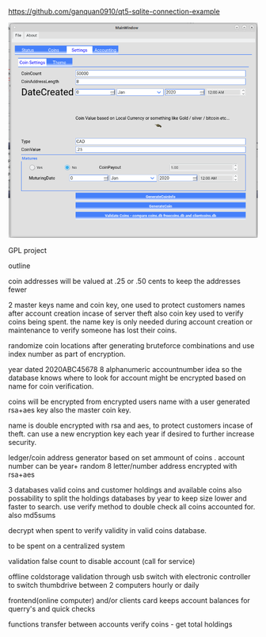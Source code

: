 https://github.com/ganquan0910/qt5-sqlite-connection-example

![qtCoin 0.1](screenshot.png)

GPL project

outline

coin addresses will be valued at .25 or .50 cents to keep the addresses fewer

2 master keys name and coin key, one used to protect customers names after account creation incase of server theft also coin key used to verify coins being spent. the name key is only needed during account creation or maintenance to verify someone has lost their coins.

randomize coin locations after generating bruteforce combinations and use index number as part of encryption.

year dated 2020ABC45678 8 alphanumeric accountnumber idea so the database knows where to look for account might be encrypted based on name for coin verification.

coins will be encrypted from encrypted users name with a user generated rsa+aes key also the master coin key.

name is double encrypted with rsa and aes, to protect customers incase of theft. can use a new encryption key each year if desired to further increase security.

ledger/coin address generator based on set ammount of coins . account number can be year+ random 8 letter/number address encrypted with rsa+aes

3 databases valid coins and customer holdings and available coins also possability to split the holdings databases by year to keep size lower and faster to search. use verify method to double check all coins accounted for. also md5sums

decrypt when spent to verify validity in valid coins database.

to be spent on a centralized system

validation false count to disable account (call for service) 

offline coldstorage validation through usb switch with electronic controller to switch thumbdrive between 2 computers hourly or daily

frontend(online computer) and/or clients card keeps account balances for querry's and quick checks

functions
	transfer between accounts
	verify coins - get total holdings

